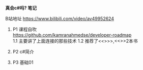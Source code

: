 **真会c#吗? 笔记**

B站地址 https://www.bilibili.com/video/av49952624


1. P1 课程自吹<br/>
   https://github.com/kamranahmedse/developer-roadmap <br/>
   1.1 主要讲了上面连接的那些技术
   1.2 推荐了<<>>>,<<>>2本书

2. P2 c#简介<br/>

3. P3 基础01<br/>